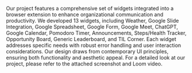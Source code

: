 Our project features a comprehensive set of widgets integrated into a browser extension to enhance organizational communication and productivity. We developed 13 widgets, including Weather, Google Slide Integration, Google Spreadsheet, Google Form, Google Meet, ChatGPT, Google Calendar, Pomodoro Timer, Announcements, Steps/Health Tracker, Opportunity Board, Generic Leaderboard, and TIL Corner. Each widget addresses specific needs with robust error handling and user interaction considerations. Our design draws from contemporary UI principles, ensuring both functionality and aesthetic appeal. For a detailed look at our project, please refer to the attached screenshot and Loom video.
